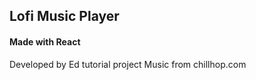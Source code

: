 ## Lofi Music Player ##
#### Made with React ####

Developed by Ed tutorial project
Music from chillhop.com
